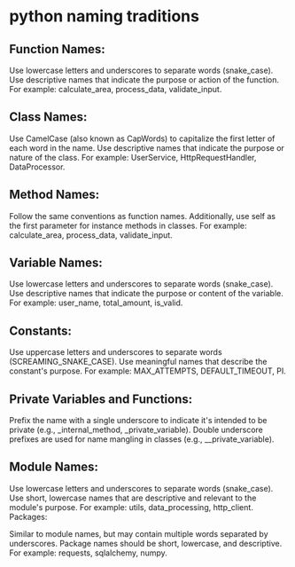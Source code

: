 # python naming traditions

## Function Names:

Use lowercase letters and underscores to separate words (snake_case).
Use descriptive names that indicate the purpose or action of the function.
For example: calculate_area, process_data, validate_input.

## Class Names:

Use CamelCase (also known as CapWords) to capitalize the first letter of each word in the name.
Use descriptive names that indicate the purpose or nature of the class.
For example: UserService, HttpRequestHandler, DataProcessor.

## Method Names:

Follow the same conventions as function names.
Additionally, use self as the first parameter for instance methods in classes.
For example: calculate_area, process_data, validate_input.

## Variable Names:

Use lowercase letters and underscores to separate words (snake_case).
Use descriptive names that indicate the purpose or content of the variable.
For example: user_name, total_amount, is_valid.

## Constants:

Use uppercase letters and underscores to separate words (SCREAMING_SNAKE_CASE).
Use meaningful names that describe the constant's purpose.
For example: MAX_ATTEMPTS, DEFAULT_TIMEOUT, PI.

## Private Variables and Functions:

Prefix the name with a single underscore to indicate it's intended to be private (e.g., _internal_method, _private_variable).
Double underscore prefixes are used for name mangling in classes (e.g., __private_variable).

## Module Names:

Use lowercase letters and underscores to separate words (snake_case).
Use short, lowercase names that are descriptive and relevant to the module's purpose.
For example: utils, data_processing, http_client.
Packages:

Similar to module names, but may contain multiple words separated by underscores.
Package names should be short, lowercase, and descriptive.
For example: requests, sqlalchemy, numpy.

